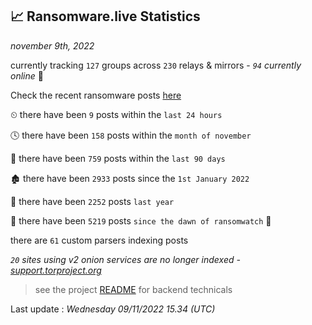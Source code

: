 
## 📈 Ransomware.live Statistics
_november 9th, 2022_

currently tracking `127` groups across `230` relays & mirrors - _`94` currently online_ 📡

Check the recent ransomware posts [here](https://www.ransomware.live/#/recentposts)


⏲ there have been `9` posts within the `last 24 hours`

🕓 there have been `158` posts within the `month of november`

📅 there have been `759` posts within the `last 90 days`

🏚 there have been `2933` posts since the `1st January 2022`

🚀 there have been `2252` posts `last year`

🦕 there have been `5219` posts `since the dawn of ransomwatch` 🐣

there are `61` custom parsers indexing posts

_`20` sites using v2 onion services are no longer indexed - [support.torproject.org](https://support.torproject.org/onionservices/v2-deprecation/)_

> see the project [README](https://github.com/jmousqueton/ransomwatch#readme) for backend technicals



Last update : _Wednesday 09/11/2022 15.34 (UTC)_

